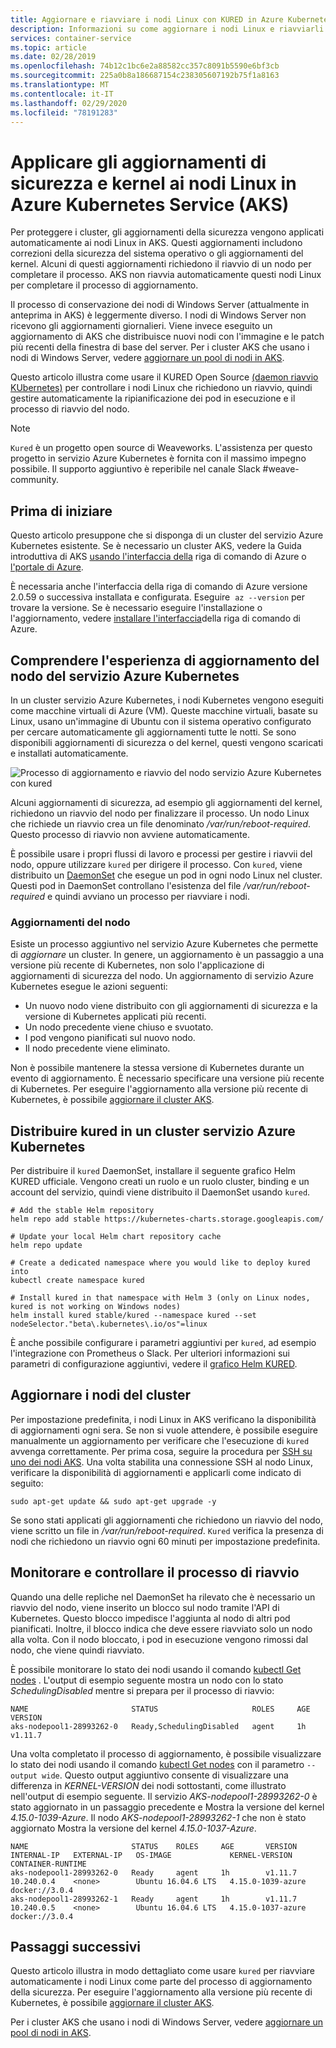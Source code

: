 ```yaml
---
title: Aggiornare e riavviare i nodi Linux con KURED in Azure Kubernetes Service (AKS)
description: Informazioni su come aggiornare i nodi Linux e riavviarli automaticamente con KURED in Azure Kubernetes Service (AKS)
services: container-service
ms.topic: article
ms.date: 02/28/2019
ms.openlocfilehash: 74b12c1bc6e2a88582cc357c8091b5590e6bf3cb
ms.sourcegitcommit: 225a0b8a186687154c238305607192b75f1a8163
ms.translationtype: MT
ms.contentlocale: it-IT
ms.lasthandoff: 02/29/2020
ms.locfileid: "78191283"
---
```

# <a name="apply-security-and-kernel-updates-to-linux-nodes-in-azure-kubernetes-service-aks"></a>Applicare gli aggiornamenti di sicurezza e kernel ai nodi Linux in Azure Kubernetes Service (AKS)

Per proteggere i cluster, gli aggiornamenti della sicurezza vengono applicati automaticamente ai nodi Linux in AKS. Questi aggiornamenti includono correzioni della sicurezza del sistema operativo o gli aggiornamenti del kernel. Alcuni di questi aggiornamenti richiedono il riavvio di un nodo per completare il processo. AKS non riavvia automaticamente questi nodi Linux per completare il processo di aggiornamento.

Il processo di conservazione dei nodi di Windows Server (attualmente in anteprima in AKS) è leggermente diverso. I nodi di Windows Server non ricevono gli aggiornamenti giornalieri. Viene invece eseguito un aggiornamento di AKS che distribuisce nuovi nodi con l'immagine e le patch più recenti della finestra di base del server. Per i cluster AKS che usano i nodi di Windows Server, vedere [aggiornare un pool di nodi in AKS][nodepool-upgrade].

Questo articolo illustra come usare il KURED Open Source [(daemon riavvio KUbernetes)][kured] per controllare i nodi Linux che richiedono un riavvio, quindi gestire automaticamente la ripianificazione dei pod in esecuzione e il processo di riavvio del nodo.

> [!NOTE]
> `Kured` è un progetto open source di Weaveworks. L'assistenza per questo progetto in servizio Azure Kubernetes è fornita con il massimo impegno possibile. Il supporto aggiuntivo è reperibile nel canale Slack #weave-community.

## <a name="before-you-begin"></a>Prima di iniziare

Questo articolo presuppone che si disponga di un cluster del servizio Azure Kubernetes esistente. Se è necessario un cluster AKS, vedere la Guida introduttiva di AKS [usando l'interfaccia della][aks-quickstart-cli] riga di comando di Azure o [l'portale di Azure][aks-quickstart-portal].

È necessaria anche l'interfaccia della riga di comando di Azure versione 2.0.59 o successiva installata e configurata. Eseguire  `az --version` per trovare la versione. Se è necessario eseguire l'installazione o l'aggiornamento, vedere [installare l'interfaccia][install-azure-cli]della riga di comando di Azure.

## <a name="understand-the-aks-node-update-experience"></a>Comprendere l'esperienza di aggiornamento del nodo del servizio Azure Kubernetes

In un cluster servizio Azure Kubernetes, i nodi Kubernetes vengono eseguiti come macchine virtuali di Azure (VM). Queste macchine virtuali, basate su Linux, usano un'immagine di Ubuntu con il sistema operativo configurato per cercare automaticamente gli aggiornamenti tutte le notti. Se sono disponibili aggiornamenti di sicurezza o del kernel, questi vengono scaricati e installati automaticamente.

![Processo di aggiornamento e riavvio del nodo servizio Azure Kubernetes con kured](media/node-updates-kured/node-reboot-process.png)

Alcuni aggiornamenti di sicurezza, ad esempio gli aggiornamenti del kernel, richiedono un riavvio del nodo per finalizzare il processo. Un nodo Linux che richiede un riavvio crea un file denominato */var/run/reboot-required*. Questo processo di riavvio non avviene automaticamente.

È possibile usare i propri flussi di lavoro e processi per gestire i riavvii del nodo, oppure utilizzare `kured` per dirigere il processo. Con `kured`, viene distribuito un [DaemonSet][DaemonSet] che esegue un pod in ogni nodo Linux nel cluster. Questi pod in DaemonSet controllano l'esistenza del file */var/run/reboot-required* e quindi avviano un processo per riavviare i nodi.

### <a name="node-upgrades"></a>Aggiornamenti del nodo

Esiste un processo aggiuntivo nel servizio Azure Kubernetes che permette di *aggiornare* un cluster. In genere, un aggiornamento è un passaggio a una versione più recente di Kubernetes, non solo l'applicazione di aggiornamenti di sicurezza del nodo. Un aggiornamento di servizio Azure Kubernetes esegue le azioni seguenti:

* Un nuovo nodo viene distribuito con gli aggiornamenti di sicurezza e la versione di Kubernetes applicati più recenti.
* Un nodo precedente viene chiuso e svuotato.
* I pod vengono pianificati sul nuovo nodo.
* Il nodo precedente viene eliminato.

Non è possibile mantenere la stessa versione di Kubernetes durante un evento di aggiornamento. È necessario specificare una versione più recente di Kubernetes. Per eseguire l'aggiornamento alla versione più recente di Kubernetes, è possibile [aggiornare il cluster AKS][aks-upgrade].

## <a name="deploy-kured-in-an-aks-cluster"></a>Distribuire kured in un cluster servizio Azure Kubernetes

Per distribuire il `kured` DaemonSet, installare il seguente grafico Helm KURED ufficiale. Vengono creati un ruolo e un ruolo cluster, binding e un account del servizio, quindi viene distribuito il DaemonSet usando `kured`.

```console
# Add the stable Helm repository
helm repo add stable https://kubernetes-charts.storage.googleapis.com/

# Update your local Helm chart repository cache
helm repo update

# Create a dedicated namespace where you would like to deploy kured into
kubectl create namespace kured

# Install kured in that namespace with Helm 3 (only on Linux nodes, kured is not working on Windows nodes)
helm install kured stable/kured --namespace kured --set nodeSelector."beta\.kubernetes\.io/os"=linux
```

È anche possibile configurare i parametri aggiuntivi per `kured`, ad esempio l'integrazione con Prometheus o Slack. Per ulteriori informazioni sui parametri di configurazione aggiuntivi, vedere il [grafico Helm KURED][kured-install].

## <a name="update-cluster-nodes"></a>Aggiornare i nodi del cluster

Per impostazione predefinita, i nodi Linux in AKS verificano la disponibilità di aggiornamenti ogni sera. Se non si vuole attendere, è possibile eseguire manualmente un aggiornamento per verificare che l'esecuzione di `kured` avvenga correttamente. Per prima cosa, seguire la procedura per [SSH su uno dei nodi AKS][aks-ssh]. Una volta stabilita una connessione SSH al nodo Linux, verificare la disponibilità di aggiornamenti e applicarli come indicato di seguito:

```console
sudo apt-get update && sudo apt-get upgrade -y
```

Se sono stati applicati gli aggiornamenti che richiedono un riavvio del nodo, viene scritto un file in */var/run/reboot-required*. `Kured` verifica la presenza di nodi che richiedono un riavvio ogni 60 minuti per impostazione predefinita.

## <a name="monitor-and-review-reboot-process"></a>Monitorare e controllare il processo di riavvio

Quando una delle repliche nel DaemonSet ha rilevato che è necessario un riavvio del nodo, viene inserito un blocco sul nodo tramite l'API di Kubernetes. Questo blocco impedisce l'aggiunta al nodo di altri pod pianificati. Inoltre, il blocco indica che deve essere riavviato solo un nodo alla volta. Con il nodo bloccato, i pod in esecuzione vengono rimossi dal nodo, che viene quindi riavviato.

È possibile monitorare lo stato dei nodi usando il comando [kubectl Get nodes][kubectl-get-nodes] . L'output di esempio seguente mostra un nodo con lo stato *SchedulingDisabled* mentre si prepara per il processo di riavvio:

```
NAME                       STATUS                     ROLES     AGE       VERSION
aks-nodepool1-28993262-0   Ready,SchedulingDisabled   agent     1h        v1.11.7
```

Una volta completato il processo di aggiornamento, è possibile visualizzare lo stato dei nodi usando il comando [kubectl Get nodes][kubectl-get-nodes] con il parametro `--output wide`. Questo output aggiuntivo consente di visualizzare una differenza in *KERNEL-VERSION* dei nodi sottostanti, come illustrato nell'output di esempio seguente. Il servizio *AKS-nodepool1-28993262-0* è stato aggiornato in un passaggio precedente e Mostra la versione del kernel *4.15.0-1039-Azure*. Il nodo *AKS-nodepool1-28993262-1* che non è stato aggiornato Mostra la versione del kernel *4.15.0-1037-Azure*.

```
NAME                       STATUS    ROLES     AGE       VERSION   INTERNAL-IP   EXTERNAL-IP   OS-IMAGE             KERNEL-VERSION      CONTAINER-RUNTIME
aks-nodepool1-28993262-0   Ready     agent     1h        v1.11.7   10.240.0.4    <none>        Ubuntu 16.04.6 LTS   4.15.0-1039-azure   docker://3.0.4
aks-nodepool1-28993262-1   Ready     agent     1h        v1.11.7   10.240.0.5    <none>        Ubuntu 16.04.6 LTS   4.15.0-1037-azure   docker://3.0.4
```

## <a name="next-steps"></a>Passaggi successivi

Questo articolo illustra in modo dettagliato come usare `kured` per riavviare automaticamente i nodi Linux come parte del processo di aggiornamento della sicurezza. Per eseguire l'aggiornamento alla versione più recente di Kubernetes, è possibile [aggiornare il cluster AKS][aks-upgrade].

Per i cluster AKS che usano i nodi di Windows Server, vedere [aggiornare un pool di nodi in AKS][nodepool-upgrade].

<!-- LINKS - external -->
[kured]: https://github.com/weaveworks/kured
[kured-install]: https://hub.helm.sh/charts/stable/kured
[kubectl-get-nodes]: https://kubernetes.io/docs/reference/generated/kubectl/kubectl-commands#get

<!-- LINKS - internal -->
[aks-quickstart-cli]: kubernetes-walkthrough.md
[aks-quickstart-portal]: kubernetes-walkthrough-portal.md
[install-azure-cli]: /cli/azure/install-azure-cli
[DaemonSet]: concepts-clusters-workloads.md#statefulsets-and-daemonsets
[aks-ssh]: ssh.md
[aks-upgrade]: upgrade-cluster.md
[nodepool-upgrade]: use-multiple-node-pools.md#upgrade-a-node-pool
